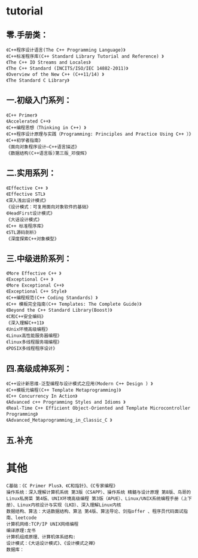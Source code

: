 # tutorial

## 零.手册类：

    《C++程序设计语言(The C++ Programming Language)》
    《C++标准程序库(C++ Standard Library Tutorial and Reference) 》
    《The C++ IO Streams and Locales》
    《The C++ Standard (INCITS/ISO/IEC 14882-2011)》
    《Overview of the New C++ (C++11/14) 》
    《The Standard C Library》
    
## 一.初级入门系列：

    《C++ Primer》
    《Accelerated C++》
    《C++编程思想（Thinking in C++) 》
    《C++程序设计原理与实践（Programming: Principles and Practice Using C++ ）》
    《C++初学者指南》
    《面向对象程序设计—C++语言描述》
    《数据结构(C++语言版)第三版_邓俊辉》
    
## 二.实用系列：

    《Effective C++ 》
    《Effective STL》
    《深入浅出设计模式》
    《设计模式：可复用面向对象软件的基础》
    《HeadFirst设计模式》
    《大话设计模式》
    《C++ 标准程序库》
    《STL源码剖析》
    《深度探索C++对象模型》
    
## 三.中级进阶系列：

    《More Effective C++ 》
    《Exceptional C++ 》
    《More Exceptional C++》
    《Exceptional C++ Style》
    《C++编程规范(C++ Coding Standards) 》
    《C++ 模板完全指南(C++ Templates: The Complete Guide)》
    《Beyond the C++ Standard Library(Boost)》
    《C和C++安全编码》
    《深入理解C++11》
    《Unix环境高级编程》
    《Linux高性能服务器编程》
    《linux多线程服务端编程》
    《POSIX多线程程序设计》

## 四.高级成神系列：

    《C++设计新思维-泛型编程与设计模式之应用(Modern C++ Design ) 》
    《C++模板元编程(C++ Template Metaprogramming)》
    《C++ Concurrency In Action》
    《Advanced c++ Programming Styles and Idioms 》
    《Real-Time C++ Efficient Object-Oriented and Template Microcontroller Programming》
    《Advanced_Metaprogramming_in_Classic_C 》
    
## 五.补充

# 其他

    C基础：《C Primer Plus》、《C和指针》、《C专家编程》
    操作系统：深入理解计算机系统 第3版（CSAPP）、操作系统 精髓与设计原理 第8版、鸟哥的Linux私房菜 第4版、UNIX环境高级编程 第3版（APUE）、Linux/UNIX系统编程手册（上下册）、Linux内核设计与实现（LKD）、深入理解Linux内核
    数据结构、算法：大话数据结构、算法 第4版、算法导论、剑指offer 、程序员代码面试指南、leetcode
    计算机网络:TCP/IP UNIX网络编程
    编译原理:龙书
    计算机组成原理、计算机体系结构:
    设计模式：《大话设计模式》、《设计模式之禅》
    数据库：

